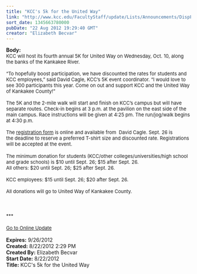 ```yaml
---
title: "KCC's 5k for the United Way"
link: "http://www.kcc.edu/FacultyStaff/update/Lists/Announcements/DispForm.aspx?ID=788"
sort_date: 1345663780000
pubDate: "22 Aug 2012 19:29:40 GMT"
creator: "Elizabeth Becvar"
---
```


<div><b>Body:</b> <div class="ExternalClass379648CEF021499EBDAD882C7DA9FD80">
<div><font size="2">KCC will host its fourth annual 5K for United Way on Wednesday, Oct. 10, along the banks of the Kankakee River.<br /> <br />“To hopefully boost participation, we have discounted the rates for students and KCC employees,” said David Cagle, KCC’s 5K event coordinator. “I would love to see 300 participants this year. Come on out and support KCC and the United Way of Kankakee County!”<br /> <br />The 5K and the 2-mile walk will start and finish on KCC’s campus but will have separate routes. Check-in begins at 3 p.m. at the pavilion on the east side of the main campus. Race instructions will be given at 4:25 pm. The run/jog/walk begins at 4:30 p.m. <br /> <br />The <a href="/documents/2012unitedway5kform.pdf">registration form</a> is online and available from  David Cagle. Sept. 26 is the deadline to reserve a preferred T-shirt size and discounted rate. Registrations will be accepted at the event. </font></div>
<div><font size="2"></font> </div>
<div><font size="2">The minimum donation for students (KCC/other colleges/universities/high school and grade schools) is $10 until Sept. 26; $15 after Sept. 26. <br />All others: $20 until Sept. 26; $25 after Sept. 26.</font></div><font size="2">
<div><br />KCC employees: $15 until Sept. 26; $20 after Sept. 26.  </div>
<div> </div>
<div>All donations will go to United Way of Kankakee County.<br /></div></font>
<div><font size="2"></font> </div>
<div><font size="2"></font> </div>
<div><font size="2"></font> </div>
<div><font size="2">***</font></div>
<div><font size="2"></font> </div>
<div><font size="2"><a href="/FacultyStaff/update/Pages/dailyupdate.aspx">Go to Online Update</a></font><font size="2"></font></div>
<div><font size="2"> </div></font></div></div>
<div><b>Expires:</b> 9/26/2012</div>
<div><b>Created:</b> 8/22/2012 2:29 PM</div>
<div><b>Created By:</b> Elizabeth Becvar</div>
<div><b>Start Date:</b> 8/22/2012</div>
<div><b>Title:</b> KCC&#39;s 5k for the United Way</div>
